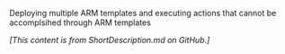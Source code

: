 Deploying multiple ARM templates and executing actions that cannot be accomplsihed through ARM templates

_[This content is from ShortDescription.md on GitHub.]_
